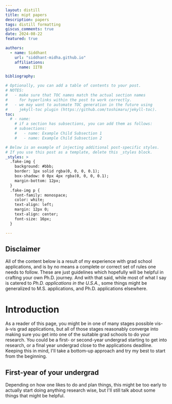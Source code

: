 ```yaml
---
layout: distill
title: mipt papers
description: papers 
tags: distill formatting
giscus_comments: true
date: 2024-08-22
featured: true

authors:
  - name: Siddhant
    url: "siddhant-midha.github.io"
    affiliations:
      name: IITB

bibliography:  

# Optionally, you can add a table of contents to your post.
# NOTES:
#   - make sure that TOC names match the actual section names
#     for hyperlinks within the post to work correctly.
#   - we may want to automate TOC generation in the future using
#     jekyll-toc plugin (https://github.com/toshimaru/jekyll-toc).
toc:
  # - name: 
    # if a section has subsections, you can add them as follows:
    # subsections:
    #   - name: Example Child Subsection 1
    #   - name: Example Child Subsection 2

# Below is an example of injecting additional post-specific styles.
# If you use this post as a template, delete this _styles block.
_styles: >
  .fake-img {
    background: #bbb;
    border: 1px solid rgba(0, 0, 0, 0.1);
    box-shadow: 0 0px 4px rgba(0, 0, 0, 0.1);
    margin-bottom: 12px;
  }
  .fake-img p {
    font-family: monospace;
    color: white;
    text-align: left;
    margin: 12px 0;
    text-align: center;
    font-size: 16px;
  }

---
```


## Disclaimer
All of the content below is a result of my experience with grad school applications, and is by no means a complete or correct set of rules one needs to follow. These are just guidelines which hopefully will be helpful in crafting your own Ph.D. journey. And with that said, while most of what I say is catered to  _Ph.D. applications in the U.S.A._, some things might be generalized to M.S. applications, and Ph.D. applications elsewhere.


# Introduction

As a reader of this page, you might be in one of many stages possible vis-à-vis grad applications, but all of those stages reasonably converge into making sure you get into one of the suitable grad schools to do your research. You could be a first- or second-year undergrad starting to get into research, or a final year undergrad close to the applications deadline. Keeping this in mind, I'll take a bottom-up approach and try my best to start from the beginning. 

## First-year of your undergrad

Depending on how one likes to do and plan things, this might be too early to actually start doing anything research wise, but I'll still talk about some things that might be helpful.